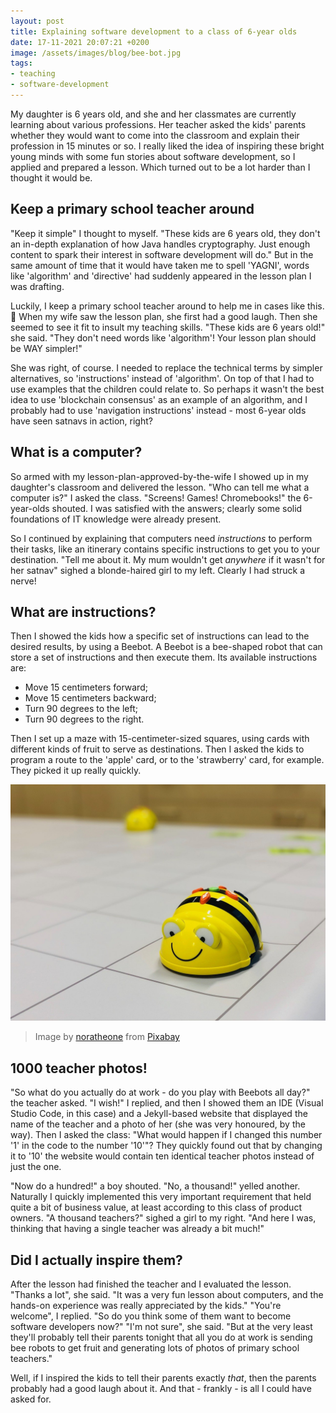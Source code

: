 ```yaml
---
layout: post
title: Explaining software development to a class of 6-year olds
date: 17-11-2021 20:07:21 +0200
image: /assets/images/blog/bee-bot.jpg 
tags: 
- teaching
- software-development
---
```


My daughter is 6 years old, and she and her classmates are currently learning about various professions. Her teacher asked the kids' parents whether they would want to come into the classroom and explain their profession in 15 minutes or so. I really liked the idea of inspiring these bright young minds with some fun stories about software development, so I applied and prepared a lesson. Which turned out to be a lot harder than I thought it would be.

## Keep a primary school teacher around

"Keep it simple" I thought to myself. "These kids are 6 years old, they don't an in-depth explanation of how Java handles cryptography. Just enough content to spark their interest in software development will do." But in the same amount of time that it would have taken me to spell 'YAGNI', words like 'algorithm' and 'directive' had suddenly appeared in the lesson plan I was drafting.

Luckily, I keep a primary school teacher around to help me in cases like this. 🙂 When my wife saw the lesson plan, she first had a good laugh. Then she seemed to see it fit to insult my teaching skills. "These kids are 6 years old!" she said. "They don't need words like 'algorithm'! Your lesson plan should be WAY simpler!"

She was right, of course. I needed to replace the technical terms by simpler alternatives, so 'instructions' instead of 'algorithm'. On top of that I had to use examples that the children could relate to. So perhaps it wasn't the best idea to use 'blockchain consensus' as an example of an algorithm, and I probably had to use 'navigation instructions' instead - most 6-year olds have seen satnavs in action, right?

## What is a computer?

So armed with my lesson-plan-approved-by-the-wife I showed up in my daughter's classroom and delivered the lesson. "Who can tell me what a computer is?" I asked the class. "Screens! Games! Chromebooks!" the 6-year-olds shouted. I was satisfied with the answers; clearly some solid foundations of IT knowledge were already present.

So I continued by explaining that computers need *instructions* to perform their tasks, like an itinerary contains specific instructions to get you to your destination. "Tell me about it. My mum wouldn't get *anywhere* if it wasn't for her satnav" sighed a blonde-haired girl to my left. Clearly I had struck a nerve!

## What are instructions?

Then I showed the kids how a specific set of instructions can lead to the desired results, by using a Beebot. A Beebot is a bee-shaped robot that can store a set of instructions and then execute them. Its available instructions are:

* Move 15 centimeters forward;
* Move 15 centimeters backward;
* Turn 90 degrees to the left;
* Turn 90 degrees to the right.

Then I set up a maze with 15-centimeter-sized squares, using cards with different kinds of fruit to serve as destinations. Then I asked the kids to program a route to the 'apple' card, or to the 'strawberry' card, for example. They picked it up really quickly.

![A Beebot](/assets/images/blog/bee-bot.jpg)
> Image by <a href="https://pixabay.com/users/noratheone-7789308/?utm_source=link-attribution&amp;utm_medium=referral&amp;utm_campaign=image&amp;utm_content=4096410">noratheone</a> from <a href="https://pixabay.com/?utm_source=link-attribution&amp;utm_medium=referral&amp;utm_campaign=image&amp;utm_content=4096410">Pixabay</a>

## 1000 teacher photos!

"So what do you actually do at work - do you play with Beebots all day?" the teacher asked. "I wish!" I replied, and then I showed them an IDE (Visual Studio Code, in this case) and a Jekyll-based website that displayed the name of the teacher and a photo of her (she was very honoured, by the way). Then I asked the class: "What would happen if I changed this number '1' in the code to the number '10'"? They quickly found out that by changing it to '10' the website would contain ten identical teacher photos instead of just the one.

"Now do a hundred!" a boy shouted. "No, a thousand!" yelled another. Naturally I quickly implemented this very important requirement that held quite a bit of business value, at least according to this class of product owners. "A thousand teachers?" sighed a girl to my right. "And here I was, thinking that having a single teacher was already a bit much!"

## Did I actually inspire them?

After the lesson had finished the teacher and I evaluated the lesson. "Thanks a lot", she said. "It was a very fun lesson about computers, and the hands-on experience was really appreciated by the kids." "You're welcome", I replied. "So do you think some of them want to become software developers now?" "I'm not sure", she said. "But at the very least they'll probably tell their parents tonight that all you do at work is sending bee robots to get fruit and generating lots of photos of primary school teachers." 

Well, if I inspired the kids to tell their parents exactly *that*, then the parents probably had a good laugh about it. And that - frankly - is all I could have asked for.
